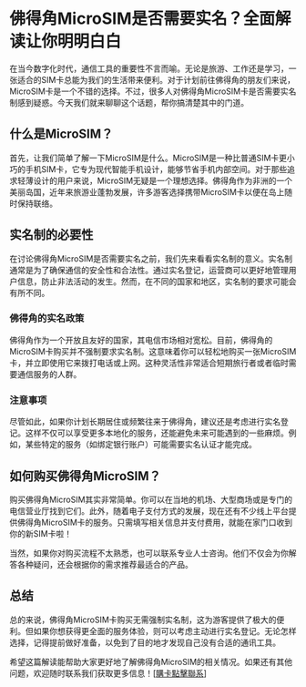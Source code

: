 # 佛得角MicroSIM是否需要实名？全面解读让你明明白白

在当今数字化时代，通信工具的重要性不言而喻。无论是旅游、工作还是学习，一张适合的SIM卡总能为我们的生活带来便利。对于计划前往佛得角的朋友们来说，MicroSIM卡是一个不错的选择。不过，很多人对佛得角MicroSIM卡是否需要实名制感到疑惑。今天我们就来聊聊这个话题，帮你搞清楚其中的门道。

## 什么是MicroSIM？

首先，让我们简单了解一下MicroSIM是什么。MicroSIM是一种比普通SIM卡更小巧的手机SIM卡，它专为现代智能手机设计，能够节省手机内部空间。对于那些追求轻薄设计的用户来说，MicroSIM无疑是一个理想选择。佛得角作为非洲的一个美丽岛国，近年来旅游业蓬勃发展，许多游客选择携带MicroSIM卡以便在岛上随时保持联络。

## 实名制的必要性

在讨论佛得角MicroSIM是否需要实名之前，我们先来看看实名制的意义。实名制通常是为了确保通信的安全性和合法性。通过实名登记，运营商可以更好地管理用户信息，防止非法活动的发生。然而，在不同的国家和地区，实名制的要求可能会有所不同。

### 佛得角的实名政策

佛得角作为一个开放且友好的国家，其电信市场相对宽松。目前，佛得角的MicroSIM卡购买并不强制要求实名制。这意味着你可以轻松地购买一张MicroSIM卡，并立即使用它来拨打电话或上网。这种灵活性非常适合短期旅行者或者临时需要通信服务的人群。

### 注意事项

尽管如此，如果你计划长期居住或频繁往来于佛得角，建议还是考虑进行实名登记。这样不仅可以享受更多本地化的服务，还能避免未来可能遇到的一些麻烦。例如，某些特定的服务（如绑定银行账户）可能需要实名认证才能完成。

## 如何购买佛得角MicroSIM？

购买佛得角MicroSIM其实非常简单。你可以在当地的机场、大型商场或是专门的电信营业厅找到它们。此外，随着电子支付方式的发展，现在还有不少线上平台提供佛得角MicroSIM卡的服务。只需填写相关信息并支付费用，就能在家门口收到你的新SIM卡啦！

当然，如果你对购买流程不太熟悉，也可以联系专业人士咨询。他们不仅会为你解答各种疑问，还会根据你的需求推荐最适合的产品。

## 总结

总的来说，佛得角MicroSIM卡购买无需强制实名制，这为游客提供了极大的便利。但如果你想获得更全面的服务体验，则可以考虑主动进行实名登记。无论怎样选择，记得提前做好准备，以免到了目的地才发现自己没有合适的通讯工具。

希望这篇解读能帮助大家更好地了解佛得角MicroSIM的相关情况。如果还有其他问题，欢迎随时联系我们获取更多信息！[[購卡點擊聯系](https://t.me/s/esim1088)]